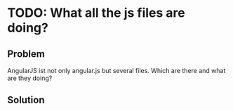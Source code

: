 # TODO: What all the js files are doing?

## Problem

AngularJS ist not only angular.js but several files. Which are there and what are they doing?


## Solution


